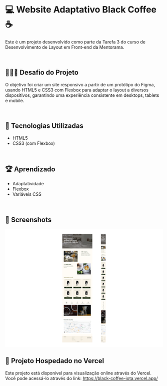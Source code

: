 # 💻 Website Adaptativo Black Coffee ☕

Este é um projeto desenvolvido como parte da Tarefa 3 do curso de Desenvolvimento de Layout em Front-end da Mentorama. 

<br />

## 👨🏾‍💻 Desafio do Projeto

O objetivo foi criar um site responsivo a partir de um protótipo do Figma, usando HTML5 e CSS3 com Flexbox para adaptar o layout a diversos dispositivos, garantindo uma experiência consistente em desktops, tablets e mobile.

<br />

## 🚀 Tecnologias Utilizadas

- HTML5
- CSS3 (com Flexbox)

<br />

## 🏆 Aprendizado 

- Adaptatividade
- Flexbox
- Variáveis CSS

<br />

## 📸 Screenshots
![Captura de tela, desktop e mobile](./screen/desktop-mobile.png)

## 🔗 Projeto Hospedado no Vercel
Este projeto está disponível para visualização online através do Vercel. <br />
Você pode acessá-lo através do link: https://black-coffee-iota.vercel.app/
